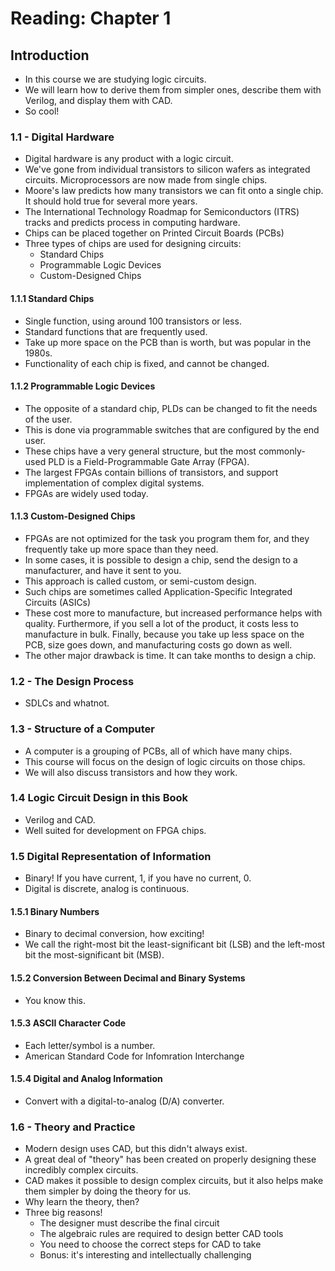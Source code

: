 # Reading: Chapter 1

## Introduction
- In this course we are studying logic circuits.
- We will learn how to derive them from simpler ones, describe them with Verilog, and display them with CAD.
- So cool!

### 1.1 - Digital Hardware
- Digital hardware is any product with a logic circuit.
- We've gone from individual transistors to silicon wafers as integrated circuits. Microprocessors are now made from single chips.
- Moore's law predicts how many transistors we can fit onto a single chip. It should hold true for several more years.
- The International Technology Roadmap for Semiconductors (ITRS) tracks and predicts process in computing hardware.
- Chips can be placed together on Printed Circuit Boards (PCBs)
- Three types of chips are used for designing circuits:
	- Standard Chips
	- Programmable Logic Devices
	- Custom-Designed Chips
#### 1.1.1 Standard Chips
- Single function, using around 100 transistors or less.
- Standard functions that are frequently used.
- Take up more space on the PCB than is worth, but was popular in the 1980s. 
- Functionality of each chip is fixed, and cannot be changed.
#### 1.1.2 Programmable Logic Devices
- The opposite of a standard chip, PLDs can be changed to fit the needs of the user.
- This is done via programmable switches that are configured by the end user.
- These chips have a very general structure, but the most commonly-used PLD is a Field-Programmable Gate Array (FPGA).
- The largest FPGAs contain billions of transistors, and support implementation of complex digital systems.
- FPGAs are widely used today.
#### 1.1.3 Custom-Designed Chips
- FPGAs are not optimized for the task you program them for, and they frequently take up more space than they need. 
- In some cases, it is possible to design a chip, send the design to a manufacturer, and have it sent to you. 
- This approach is called custom, or semi-custom design.
- Such chips are sometimes called Application-Specific Integrated Circuits (ASICs)
- These cost more to manufacture, but increased performance helps with quality. Furthermore, if you sell a lot of the product, it costs less to manufacture in bulk. Finally, because you take up less space on the PCB, size goes down, and manufacturing costs go down as well.
- The other major drawback is time. It can take months to design a chip.

### 1.2 - The Design Process
- SDLCs and whatnot.

### 1.3 - Structure of a Computer
- A computer is a grouping of PCBs, all of which have many chips.
- This course will focus on the design of logic circuits on those chips.
- We will also discuss transistors and how they work.

### 1.4 Logic Circuit Design in this Book
- Verilog and CAD.
- Well suited for development on FPGA chips.

### 1.5 Digital Representation of Information
- Binary! If you have current, 1, if you have no current, 0.
- Digital is discrete, analog is continuous.
#### 1.5.1 Binary Numbers
- Binary to decimal conversion, how exciting!
- We call the right-most bit the least-significant bit (LSB) and the left-most bit the most-significant bit (MSB).
#### 1.5.2 Conversion Between Decimal and Binary Systems
- You know this.
#### 1.5.3 ASCII Character Code
- Each letter/symbol is a number.
- American Standard Code for Infomration Interchange
#### 1.5.4 Digital and Analog Information
- Convert with a digital-to-analog (D/A) converter.

### 1.6 - Theory and Practice
- Modern design uses CAD, but this didn't always exist.
- A great deal of "theory" has been created on properly designing these incredibly complex circuits.
- CAD makes it possible to design complex circuits, but it also helps make them simpler by doing the theory for us.
- Why learn the theory, then?
- Three big reasons!
	- The designer must describe the final circuit
	- The algebraic rules are required to design better CAD tools
	- You need to choose the correct steps for CAD to take
	- Bonus: it's interesting and intellectually challenging